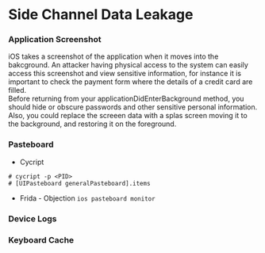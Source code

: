 # Side Channel Data Leakage
### Application Screenshot
iOS takes a screenshot of the application when it moves into the bakcground. 
An attacker having physical access to the system can easily access this screenshot and view sensitive information, for instance it is important to check the payment form where the details of a credit card are filled. </br>
Before returning from your applicationDidEnterBackground method, you should hide or obscure passwords and other sensitive personal information. 
Also, you could replace the screeen data with a splas screen moving it to the background, and restoring it on the foreground. 

### Pasteboard
* Cycript 
```
# cycript -p <PID>
# [UIPasteboard generalPasteboard].items
```
* Frida - Objection `ios pasteboard monitor`

### Device Logs
### Keyboard Cache
